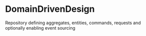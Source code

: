 # DomainDrivenDesign
Repository defining aggregates, entities, commands, requests and optionally enabling event sourcing
